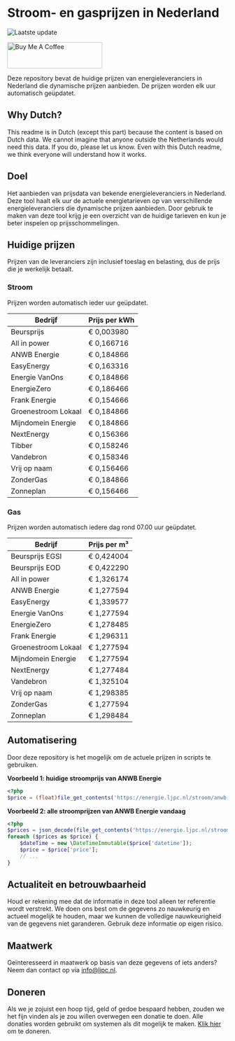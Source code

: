 # Stroom- en gasprijzen in Nederland

![Laatste update](https://img.shields.io/badge/laatste%20update-2024--12--22%2002%3A00%20CET-brightgreen)

<a href="https://www.buymeacoffee.com/Lars-" target="_blank"><img src="https://cdn.buymeacoffee.com/buttons/v2/default-orange.png" alt="Buy Me A Coffee" height="60" style="height: 60px !important;width: 217px !important;" ></a>

Deze repository bevat de huidige prijzen van energieleveranciers in Nederland die dynamische prijzen aanbieden. De prijzen worden elk uur automatisch geüpdatet.

## Why Dutch?

This readme is in Dutch (except this part) because the content is based on Dutch data. We cannot imagine that anyone outside the Netherlands would need this data. If you do, please let us know. Even with this Dutch readme, we think
everyone will understand how it works.

## Doel

Het aanbieden van prijsdata van bekende energieleveranciers in Nederland. Deze tool haalt elk uur de actuele energietarieven op van verschillende energieleveranciers die dynamische prijzen aanbieden. Door gebruik te maken van deze tool
krijg je een overzicht van de huidige tarieven en kun je beter inspelen op prijsschommelingen.

## Huidige prijzen

Prijzen van de leveranciers zijn inclusief toeslag en belasting, dus de prijs die je werkelijk betaalt.

### Stroom

Prijzen worden automatisch ieder uur geüpdatet.

 Bedrijf | Prijs per kWh 
---------|---------------
Beursprijs | € 0,003980
All in power | € 0,166716
ANWB Energie | € 0,184866
EasyEnergy | € 0,163316
Energie VanOns | € 0,184866
EnergieZero | € 0,186466
Frank Energie | € 0,154666
Groenestroom Lokaal | € 0,184866
Mijndomein Energie | € 0,184866
NextEnergy | € 0,156366
Tibber | € 0,158246
Vandebron | € 0,158346
Vrij op naam | € 0,156466
ZonderGas | € 0,184866
Zonneplan | € 0,156466


### Gas

Prijzen worden automatisch iedere dag rond 07.00 uur geüpdatet.

 Bedrijf | Prijs per m³ 
---------|--------------
Beursprijs EGSI | € 0,424004
Beursprijs EOD | € 0,422290
All in power | € 1,326174
ANWB Energie | € 1,277594
EasyEnergy | € 1,339577
Energie VanOns | € 1,277594
EnergieZero | € 1,278485
Frank Energie | € 1,296311
Groenestroom Lokaal | € 1,277594
Mijndomein Energie | € 1,277594
NextEnergy | € 1,277484
Vandebron | € 1,325104
Vrij op naam | € 1,298385
ZonderGas | € 1,277594
Zonneplan | € 1,298484


## Automatisering

Door deze repository is het mogelijk om de actuele prijzen in scripts te gebruiken.

**Voorbeeld 1: huidige stroomprijs van ANWB Energie**

```php
<?php
$price = (float)file_get_contents('https://energie.ljpc.nl/stroom/anwb-energie-nu.txt');

```

**Voorbeeld 2: alle stroomprijzen van ANWB Energie vandaag**

```php
<?php
$prices = json_decode(file_get_contents('https://energie.ljpc.nl/stroom/all-in-power-vandaag.json'),true);
foreach ($prices as $price) {
    $dateTime = new \DateTimeImmutable($price['datetime']);
    $price = $price['price'];
    // ...
}
```

## Actualiteit en betrouwbaarheid

Houd er rekening mee dat de informatie in deze tool alleen ter referentie wordt verstrekt. We doen ons best om de gegevens zo nauwkeurig en actueel mogelijk te houden, maar we kunnen de volledige nauwkeurigheid van de gegevens niet
garanderen. Gebruik deze informatie op eigen risico.

## Maatwerk

Geïnteresseerd in maatwerk op basis van deze gegevens of iets anders? Neem dan contact op
via [info@ljpc.nl](mailto:info@ljpc.nl?subject=Energie%20prijzen).

## Doneren

Als we je zojuist een hoop tijd, geld of gedoe bespaard hebben, zouden we het fijn vinden als je zou willen overwegen een
donatie te doen. Alle donaties worden gebruikt om systemen als dit mogelijk te
maken. [Klik hier](https://www.buymeacoffee.com/Lars-) om te doneren.
